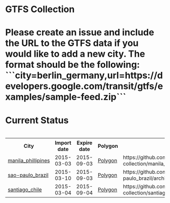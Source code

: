 <h1>GTFS Collection<h1/><p>Please create an issue and include the URL to the GTFS data if you would like to add a new city. The format should be the following: <br>```city=berlin_germany,url=https://developers.google.com/transit/gtfs/examples/sample-feed.zip```<p/><h1>Current Status<h1/><table><tr><th>City</th><th>Import date</th><th>Expire date</th><th>Polygon</th><th>Source</th></tr><tr><td><a href="https://github.com/gtfs-collection/manila_phillipines">manila_phillipines</a></td><td>2015-03-03</td><td>2015-09-03</td><td><a href="https://github.com/gtfs-collection/overview/blob/master/polygons/manila_phillipines.geojson">Polygon</a></td><td>https://github.com/gtfs-collection/manila_phillipines/archive/master.zip</td><tr><td><a href="https://github.com/gtfs-collection/sao-paulo_brazil">sao-paulo_brazil</a></td><td>2015-03-10</td><td>2015-09-03</td><td><a href="https://github.com/gtfs-collection/overview/blob/master/polygons/sao-paulo_brazil.geojson">Polygon</a></td><td>https://github.com/gtfs-collection/sao-paulo_brazil/archive/master.zip</td><tr><td><a href="https://github.com/gtfs-collection/santiago_chile">santiago_chile</a></td><td>2015-03-04</td><td>2015-09-04</td><td><a href="https://github.com/gtfs-collection/overview/blob/master/polygons/santiago_chile.geojson">Polygon</a></td><td>https://github.com/gtfs-collection/santiago_chile/archive/master.zip</td></table>
